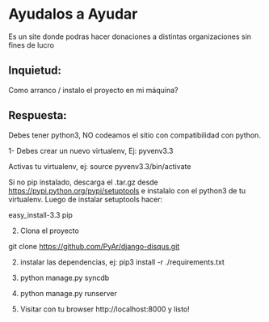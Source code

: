 Ayudalos a Ayudar
=======
Es un site donde podras hacer donaciones a distintas organizaciones sin fines de lucro

Inquietud:
----------
Como arranco / instalo el proyecto en mi máquina?

Respuesta: 
----------

Debes tener python3, NO codeamos el sitio con compatibilidad con python.

1- Debes crear un nuevo virtualenv, Ej: pyvenv3.3

Activas tu virtualenv, ej: source pyvenv3.3/bin/activate

Si no pip instalado, descarga el .tar.gz desde https://pypi.python.org/pypi/setuptools
e instalalo con el python3 de tu virtualenv. Luego de instalar setuptools hacer:

easy_install-3.3 pip

2. Clona el proyecto

git clone https://github.com/PyAr/django-disqus.git

2. instalar las dependencias, ej: pip3 install -r ./requirements.txt

3. python manage.py syncdb

4. python manage.py runserver

5. Visitar con tu browser http://localhost:8000  y listo!
